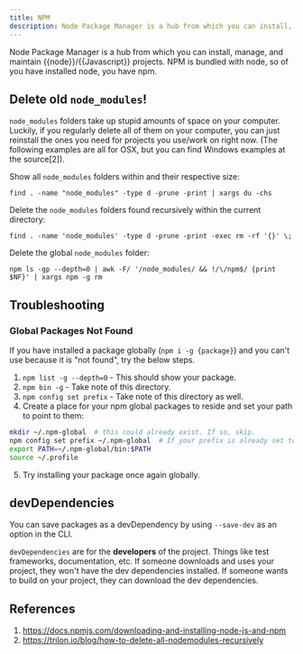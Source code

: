 ```yaml
---
title: NPM
description: Node Package Manager is a hub from which you can install, manage, and maintain node/Javascript projects.
---
```


Node Package Manager is a hub from which you can install, manage, and maintain {{node}}/{{Javascript}} projects. NPM is bundled with node, so of you have installed node, you have npm.

## Delete old `node_modules`!

`node_modules` folders take up stupid amounts of space on your computer. Luckily, if you regularly delete all of them on your computer, you can just reinstall the ones you need for projects you use/work on right now. (The following examples are all for OSX, but you can find Windows examples at the source[2]).

Show all `node_modules` folders within and their respective size:

```shell
find . -name "node_modules" -type d -prune -print | xargs du -chs
```

Delete the `node_modules` folders found recursively within the current directory:

```shell
find . -name 'node_modules' -type d -prune -print -exec rm -rf '{}' \;
```

Delete the global `node_modules` folder:

```shell
npm ls -gp --depth=0 | awk -F/ '/node_modules/ && !/\/npm$/ {print $NF}' | xargs npm -g rm
```

## Troubleshooting

### Global Packages Not Found

If you have installed a package globally (`npm i -g {package}`) and you can't use because it is "not found", try the below steps.

1. `npm list -g --depth=0` - This should show your package.
2. `npm bin -g` - Take note of this directory.
3. `npm config set prefix` - Take note of this directory as well.
4. Create a place for your npm global packages to reside and set your path to point to them:

```bash
mkdir ~/.npm-global  # this could already exist. If so, skip.
npm config set prefix ~/.npm-global  # If your prefix is already set to here, you can skip.
export PATH=~/.npm-global/bin:$PATH
source ~/.profile
```

5. Try installing your package once again globally.

## devDependencies

You can save packages as a devDependency by using `--save-dev` as an option in the CLI.

`devDependencies` are for the **developers** of the project. Things like test frameworks, documentation, etc. If someone downloads and uses your project, they won't have the dev dependencies installed. If someone wants to build on your project, they can download the dev dependencies.

## References

1. https://docs.npmjs.com/downloading-and-installing-node-js-and-npm
1. https://trilon.io/blog/how-to-delete-all-nodemodules-recursively
